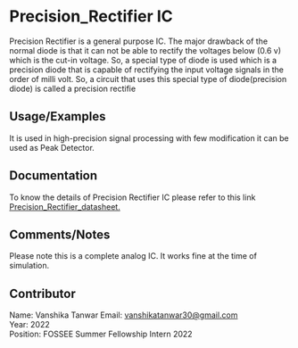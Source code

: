 
# Precision_Rectifier IC

Precision Rectifier is a general purpose IC. The major drawback of the normal diode is that it can not be able to rectify the voltages below (0.6 v) which is the cut-in voltage. So, a special type of diode is used which is a precision diode that is capable of rectifying the input voltage signals in the order of milli volt. So, a circuit that uses this special type of diode(precision diode) is called a precision rectifie

## Usage/Examples

It is used in high-precision signal processing with few modification it can be used as Peak Detector.


## Documentation

To know the details of Precision Rectifier IC please refer to this link [Precision_Rectifier_datasheet.](https://www.ti.com/lit/ug/tidu030/tidu030.pdf?ts=1661742834491&ref_url=https%253A%252F%252Fwww.google.com%252F)

## Comments/Notes

Please note this is a complete analog IC. It works fine at the time of simulation.

## Contributor

Name: Vanshika Tanwar 
Email: vanshikatanwar30@gmail.com  
Year: 2022  
Position: FOSSEE Summer Fellowship Intern 2022
